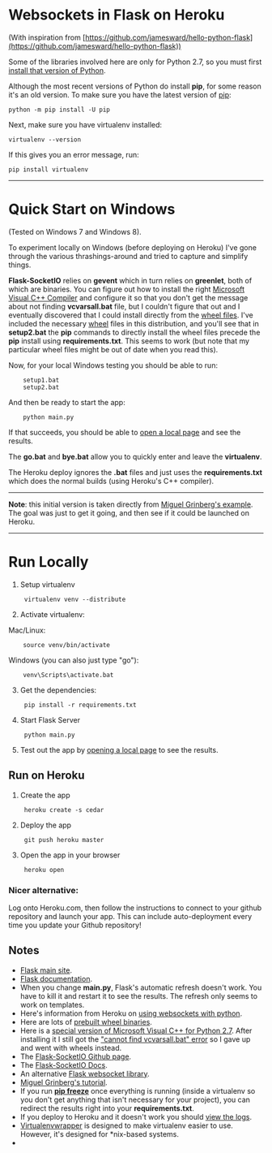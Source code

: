 Websockets in Flask on Heroku
=====================================
(With inspiration from [https://github.com/jamesward/hello-python-flask](https://github.com/jamesward/hello-python-flask))

Some of the libraries involved here are only for Python 2.7, so you must first [install that version of Python](https://www.python.org/downloads/).

Although the most recent versions of Python do install **pip**, for some reason it's an old version. To make sure you have the latest version of [pip](https://pip.pypa.io/en/latest/user_guide.html):

    python -m pip install -U pip

Next, make sure you have virtualenv installed:

    virtualenv --version

If this gives you an error message, run:

    pip install virtualenv
-----------------
# Quick Start on Windows #

(Tested on Windows 7 and Windows 8).

To experiment locally on Windows (before deploying on Heroku) I've gone through the various thrashings-around and tried to capture and simplify things.

**Flask-SocketIO** relies on **gevent** which in turn relies on **greenlet**, both of which are binaries. You can figure out how to install the right [Microsoft Visual C++ Compiler](http://www.microsoft.com/en-us/download/confirmation.aspx?id=44266 "Microsoft Visual C++ Compiler") and configure it so that you don't get the message about not finding **vcvarsall.bat** file, but I couldn't figure that out and I eventually discovered that I could install directly from the [wheel files](https://www.python.org/dev/peps/pep-0427/). I've included the necessary [wheel](http://wheel.readthedocs.org/en/latest/) files in this distribution, and you'll see that in **setup2.bat** the **pip** commands to directly install the wheel files precede the **pip** install using **requirements.txt**. This seems to work (but note that my particular wheel files might be out of date when you read this).

Now, for your local Windows testing you should be able to run:

		setup1.bat
		setup2.bat
 
And then be ready to start the app:

		python main.py

If that succeeds, you should be able to <a href="http://localhost:5000" target="_blank">open a local page</a> and see the results.

The **go.bat** and **bye.bat** allow you to quickly enter and leave the **virtualenv**.

The Heroku deploy ignores the **.bat** files and just uses the **requirements.txt** which does the normal builds (using Heroku's C++ compiler).

-----------
**Note**: this initial version is taken directly from [Miguel Grinberg's example](https://github.com/miguelgrinberg/Flask-SocketIO). The goal was just to get it going, and then see if it could be launched on Heroku.

-----------
# Run Locally #

1. Setup virtualenv

        virtualenv venv --distribute

2. Activate virtualenv:

  Mac/Linux:

		source venv/bin/activate

  Windows (you can also just type "go"):

		venv\Scripts\activate.bat

3. Get the dependencies:

        pip install -r requirements.txt

4. Start Flask Server

        python main.py

5. Test out the app by <a href="http://localhost:5000" target="_blank">opening a local page</a> to see the results.


Run on Heroku
-------------

1. Create the app

        heroku create -s cedar

2. Deploy the app

        git push heroku master

3. Open the app in your browser

        heroku open

### Nicer alternative: ###
Log onto Heroku.com, then follow the instructions to connect to your github repository and launch your app. This can include auto-deployment every time you update your Github repository!

Notes
-------------
* [Flask main site](http://flask.pocoo.org/).
* [Flask documentation](http://flask.pocoo.org/docs/0.10/).
* When you change **main.py**, Flask's automatic refresh doesn't work. You have to kill it and restart it to see the results. The refresh only seems to work on templates.
* Here's information from Heroku on [using websockets with python](https://devcenter.heroku.com/articles/python-websockets).
* Here are lots of [prebuilt wheel binaries](http://www.lfd.uci.edu/~gohlke/pythonlibs/).
* Here is a [special version of Microsoft Visual C++ for Python 2.7](http://www.microsoft.com/en-us/download/details.aspx?id=44266). After installing it I still got the ["cannot find vcvarsall.bat" error](http://stackoverflow.com/questions/2817869/error-unable-to-find-vcvarsall-bat) so I gave up and went with wheels instead.
* The [Flask-SocketIO Github page](https://github.com/miguelgrinberg/Flask-SocketIO).
* The [Flask-SocketIO Docs](http://flask-socketio.readthedocs.org/en/latest/).
* An alternative [Flask websocket library](https://github.com/kennethreitz/flask-sockets).
* [Miguel Grinberg's tutorial](http://blog.miguelgrinberg.com/post/easy-websockets-with-flask-and-gevent).
* If you run [**pip freeze**](https://pip.pypa.io/en/latest/reference/pip_freeze.html) once everything is running (inside a virtualenv so you don't get anything that isn't necessary for your project), you can redirect the results right into your **requirements.txt**.
* If you deploy to Heroku and it doesn't work you should [view the logs](https://devcenter.heroku.com/articles/getting-started-with-python#view-logs).
* [Virtualenvwrapper](http://docs.python-guide.org/en/latest/dev/virtualenvs/#virtualenvwrapper) is designed to make virtualenv easier to use. However, it's designed for *nix-based systems.
* 

